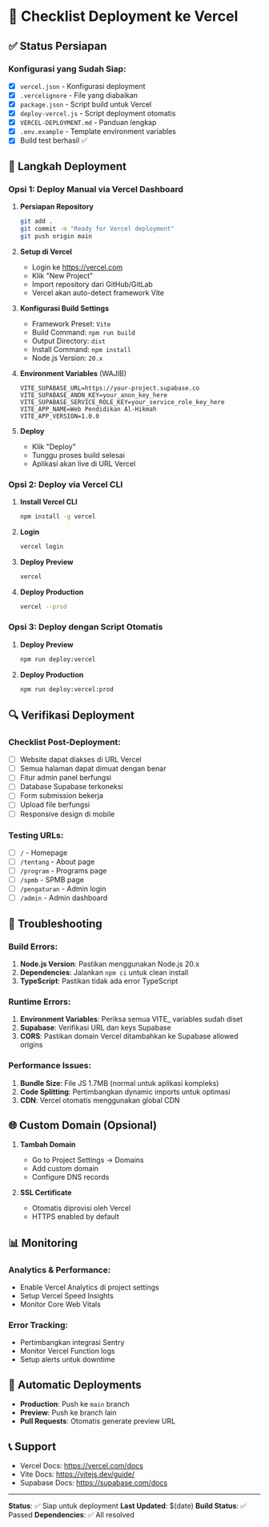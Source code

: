 # 🚀 Checklist Deployment ke Vercel

## ✅ Status Persiapan

### Konfigurasi yang Sudah Siap:
- [x] `vercel.json` - Konfigurasi deployment
- [x] `.vercelignore` - File yang diabaikan
- [x] `package.json` - Script build untuk Vercel
- [x] `deploy-vercel.js` - Script deployment otomatis
- [x] `VERCEL-DEPLOYMENT.md` - Panduan lengkap
- [x] `.env.example` - Template environment variables
- [x] Build test berhasil ✅

## 🔧 Langkah Deployment

### Opsi 1: Deploy Manual via Vercel Dashboard

1. **Persiapan Repository**
   ```bash
   git add .
   git commit -m "Ready for Vercel deployment"
   git push origin main
   ```

2. **Setup di Vercel**
   - Login ke https://vercel.com
   - Klik "New Project"
   - Import repository dari GitHub/GitLab
   - Vercel akan auto-detect framework Vite

3. **Konfigurasi Build Settings**
   - Framework Preset: `Vite`
   - Build Command: `npm run build`
   - Output Directory: `dist`
   - Install Command: `npm install`
   - Node.js Version: `20.x`

4. **Environment Variables** (WAJIB)
   ```
   VITE_SUPABASE_URL=https://your-project.supabase.co
   VITE_SUPABASE_ANON_KEY=your_anon_key_here
   VITE_SUPABASE_SERVICE_ROLE_KEY=your_service_role_key_here
   VITE_APP_NAME=Web Pendidikan Al-Hikmah
   VITE_APP_VERSION=1.0.0
   ```

5. **Deploy**
   - Klik "Deploy"
   - Tunggu proses build selesai
   - Aplikasi akan live di URL Vercel

### Opsi 2: Deploy via Vercel CLI

1. **Install Vercel CLI**
   ```bash
   npm install -g vercel
   ```

2. **Login**
   ```bash
   vercel login
   ```

3. **Deploy Preview**
   ```bash
   vercel
   ```

4. **Deploy Production**
   ```bash
   vercel --prod
   ```

### Opsi 3: Deploy dengan Script Otomatis

1. **Deploy Preview**
   ```bash
   npm run deploy:vercel
   ```

2. **Deploy Production**
   ```bash
   npm run deploy:vercel:prod
   ```

## 🔍 Verifikasi Deployment

### Checklist Post-Deployment:
- [ ] Website dapat diakses di URL Vercel
- [ ] Semua halaman dapat dimuat dengan benar
- [ ] Fitur admin panel berfungsi
- [ ] Database Supabase terkoneksi
- [ ] Form submission bekerja
- [ ] Upload file berfungsi
- [ ] Responsive design di mobile

### Testing URLs:
- [ ] `/` - Homepage
- [ ] `/tentang` - About page
- [ ] `/program` - Programs page
- [ ] `/spmb` - SPMB page
- [ ] `/pengaturan` - Admin login
- [ ] `/admin` - Admin dashboard

## 🚨 Troubleshooting

### Build Errors:
1. **Node.js Version**: Pastikan menggunakan Node.js 20.x
2. **Dependencies**: Jalankan `npm ci` untuk clean install
3. **TypeScript**: Pastikan tidak ada error TypeScript

### Runtime Errors:
1. **Environment Variables**: Periksa semua VITE_ variables sudah diset
2. **Supabase**: Verifikasi URL dan keys Supabase
3. **CORS**: Pastikan domain Vercel ditambahkan ke Supabase allowed origins

### Performance Issues:
1. **Bundle Size**: File JS 1.7MB (normal untuk aplikasi kompleks)
2. **Code Splitting**: Pertimbangkan dynamic imports untuk optimasi
3. **CDN**: Vercel otomatis menggunakan global CDN

## 🌐 Custom Domain (Opsional)

1. **Tambah Domain**
   - Go to Project Settings → Domains
   - Add custom domain
   - Configure DNS records

2. **SSL Certificate**
   - Otomatis diprovisi oleh Vercel
   - HTTPS enabled by default

## 📊 Monitoring

### Analytics & Performance:
- Enable Vercel Analytics di project settings
- Setup Vercel Speed Insights
- Monitor Core Web Vitals

### Error Tracking:
- Pertimbangkan integrasi Sentry
- Monitor Vercel Function logs
- Setup alerts untuk downtime

## 🔄 Automatic Deployments

- **Production**: Push ke `main` branch
- **Preview**: Push ke branch lain
- **Pull Requests**: Otomatis generate preview URL

## 📞 Support

- Vercel Docs: https://vercel.com/docs
- Vite Docs: https://vitejs.dev/guide/
- Supabase Docs: https://supabase.com/docs

---

**Status**: ✅ Siap untuk deployment
**Last Updated**: $(date)
**Build Status**: ✅ Passed
**Dependencies**: ✅ All resolved